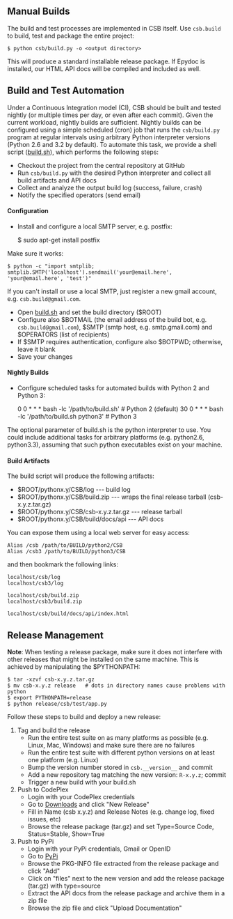 ## Manual Builds

The build and test processes are implemented in CSB itself. Use ``csb.build`` 
to build, test and package the entire project:


    $ python csb/build.py -o <output directory>

This will produce a standard installable release package. If Epydoc is installed, 
our HTML API docs will be compiled and included as well.

## Build and Test Automation

Under a Continuous Integration model (CI), CSB should be built and tested nightly 
(or multiple times per day, or even after each commit). Given the current workload, 
nightly builds are sufficient. Nightly builds can be configured using a simple 
scheduled (cron) job that runs the ``csb/build.py`` program at regular intervals 
using arbitrary Python interpreter versions (Python 2.6 and 3.2 by default). To 
automate this task, we provide a shell script 
([build.sh](build.sh)), which performs the following steps:

* Checkout the project from the central repository at GitHub
* Run ``csb/build.py`` with the desired Python interpreter and collect all build 
  artifacts and API docs
* Collect and analyze the output build log (success, failure, crash)
* Notify the specified operators (send email)

#### Configuration

* Install and configure a local SMTP server, e.g. postfix: 

    $ sudo apt-get install postfix

Make sure it works:

    
    $ python -c "import smtplib; smtplib.SMTP('localhost').sendmail('your@email.here', 'your@email.here', 'test')"

If you can't install or use a local SMTP, just register a new gmail account, e.g. ``csb.build@gmail.com``.

* Open [build.sh](build.sh) and set the build directory ($ROOT)
* Configure also $BOTMAIL (the email address of the build bot, e.g. ``csb.build@gmail.com``), 
  $SMTP (smtp host, e.g. smtp.gmail.com) and $OPERATORS (list of recipients)
* If $SMTP requires authentication, configure also $BOTPWD; otherwise, leave it blank
* Save your changes

#### Nightly Builds

* Configure scheduled tasks for automated builds with Python 2 and Python 3:

     0 0 * * * bash -lc '/path/to/build.sh'         # Python 2 (default)
    30 0 * * * bash -lc '/path/to/build.sh python3' # Python 3

The optional parameter of build.sh is the python interpreter to use.  You could include 
additional tasks for arbitrary platforms (e.g. python2.6, python3.3), assuming that such 
python executables exist on your machine.

#### Build Artifacts

The build script will produce the following artifacts:

* $ROOT/pythonx.y/CSB/log --- build log
* $ROOT/pythonx.y/CSB/build.zip --- wraps the final release tarball (csb-x.y.z.tar.gz)
* $ROOT/pythonx.y/CSB/csb-x.y.z.tar.gz --- release tarball 
* $ROOT/pythonx.y/CSB/build/docs/api --- API docs

You can expose them using a local web server for easy access:

    Alias /csb /path/to/BUILD/python2/CSB
    Alias /csb3 /path/to/BUILD/python3/CSB

and then bookmark the following links:

    localhost/csb/log
    localhost/csb3/log

    localhost/csb/build.zip
    localhost/csb3/build.zip

    localhost/csb/build/docs/api/index.html

## Release Management

**Note**: When testing a release package, make sure it does not interfere 
with other releases that might be installed on the same machine. This is 
achieved by manipulating the $PYTHONPATH:

    
    $ tar -xzvf csb-x.y.z.tar.gz
    $ mv csb-x.y.z release   # dots in directory names cause problems with python
    $ export PYTHONPATH=release
    $ python release/csb/test/app.py

Follow these steps to build and deploy a new release:

1. Tag and build the release
	* Run the entire test suite on as many platforms as possible (e.g. Linux, Mac, Windows) 
	  and make sure there are no failures
	* Run the entire test suite with different python versions on at least one platform (e.g. Linux)
	* Bump the version number stored in ``csb.__version__`` and commit
	* Add a new repository tag matching the new version: ``R-x.y.z``; commit
	* Trigger a new build with your build.sh
2. Push to CodePlex
	* Login with your CodePlex credentials
	* Go to [Downloads](csb.codeplex.com/releases) and click "New Release"
	* Fill in Name (csb x.y.z) and Release Notes (e.g. change log, fixed issues, etc)
	* Browse the release package (tar.gz) and set Type=Source Code, Status=Stable, Show=True
3. Push to PyPi
	* Login with your PyPi credentials, Gmail or OpenID
	* Go to [PyPi](https://pypi.python.org/pypi?%3Aaction=submit_form)
	* Browse the PKG-INFO file extracted from the release package and click "Add"
	* Click on "files" next to the new version and add the release package (tar.gz) with type=source
	* Extract the API docs from the release package and archive them in a zip file
	* Browse the zip file and click "Upload Documentation"
